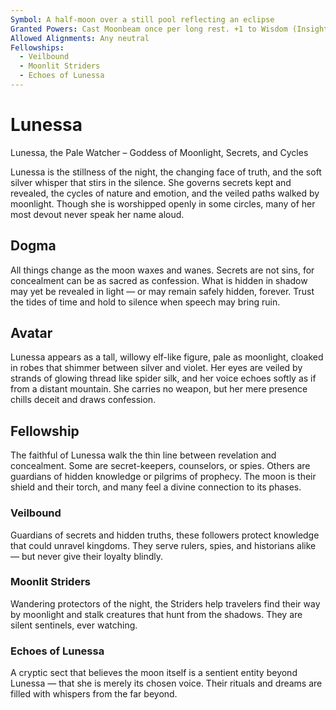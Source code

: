 ```yaml
---
Symbol: A half-moon over a still pool reflecting an eclipse
Granted Powers: Cast Moonbeam once per long rest. +1 to Wisdom (Insight) and Stealth checks under moonlight.
Allowed Alignments: Any neutral
Fellowships:
  - Veilbound
  - Moonlit Striders
  - Echoes of Lunessa
---
```


# Lunessa

Lunessa, the Pale Watcher – Goddess of Moonlight, Secrets, and Cycles

Lunessa is the stillness of the night, the changing face of truth, and the soft silver whisper that stirs in the silence. She governs secrets kept and revealed, the cycles of nature and emotion, and the veiled paths walked by moonlight. Though she is worshipped openly in some circles, many of her most devout never speak her name aloud.

## Dogma
All things change as the moon waxes and wanes. Secrets are not sins, for concealment can be as sacred as confession. What is hidden in shadow may yet be revealed in light — or may remain safely hidden, forever. Trust the tides of time and hold to silence when speech may bring ruin.

## Avatar
Lunessa appears as a tall, willowy elf-like figure, pale as moonlight, cloaked in robes that shimmer between silver and violet. Her eyes are veiled by strands of glowing thread like spider silk, and her voice echoes softly as if from a distant mountain. She carries no weapon, but her mere presence chills deceit and draws confession.

## Fellowship
The faithful of Lunessa walk the thin line between revelation and concealment. Some are secret-keepers, counselors, or spies. Others are guardians of hidden knowledge or pilgrims of prophecy. The moon is their shield and their torch, and many feel a divine connection to its phases.

### Veilbound
Guardians of secrets and hidden truths, these followers protect knowledge that could unravel kingdoms. They serve rulers, spies, and historians alike — but never give their loyalty blindly.

### Moonlit Striders
Wandering protectors of the night, the Striders help travelers find their way by moonlight and stalk creatures that hunt from the shadows. They are silent sentinels, ever watching.

### Echoes of Lunessa
A cryptic sect that believes the moon itself is a sentient entity beyond Lunessa — that she is merely its chosen voice. Their rituals and dreams are filled with whispers from the far beyond.